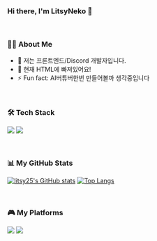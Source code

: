 ### Hi there, I'm LitsyNeko 👋

<br>

### 🙋‍♂️ About Me
- 🔭 저는 프론트엔드/Discord 개발자입니다.
- 🌱 현재 HTML에 빠져있어요!
- ⚡ Fun fact: AI버튜버한번 만들어볼까 생각중입니다

<br>

### 🛠️ Tech Stack
<p>
  <img src="https://img.shields.io/badge/JavaScript-F7DF1E?style=for-the-badge&logo=javascript&logoColor=black"/>
  <img src="https://img.shields.io/badge/React-61DAFB?style=for-the-badge&logo=react&logoColor=black"/>
</p>

<br>

### 📊 My GitHub Stats
[![litsy25's GitHub stats](https://github-readme-stats.vercel.app/api?username=litsyneko&show_icons=true&theme=radical)](https://github.com/anuraghazra/github-readme-stats)
[![Top Langs](https://github-readme-stats.vercel.app/api/top-langs/?username=litsyneko&layout=compact&theme=radical)](https://github.com/anuraghazra/github-readme-stats)

<br>

### 🎮 My Platforms
<p align="left">
  <a href="https://www.youtube.com/@LitsyNeko"><img src="https://img.shields.io/badge/YouTube-FF0000?style=for-the-badge&logo=youtube&logoColor=white"/></a>
  <a href="https://chzzk.naver.com/fa37cfc2b6a481c9778a637c8455f183"><img src="https://img.shields.io/badge/Chzzk-00ffa3?style=for-the-badge&logo=chzzk&logoColor=black"/></a>
  
</p>
